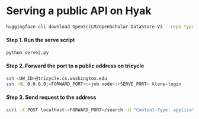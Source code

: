 # Serving a public API on Hyak

```bash
huggingface-cli download OpenSciLM/OpenScholar-DataStore-V3 --repo-type dataset --local-dir /gscratch/zlab/rulins/data/scaling_out/
```

#### Step 1. Run the serve script
```bash
python serve2.py
```

#### Step 2. Forward the port to a public address on tricycle
```bash
ssh <UW_ID>@tricycle.cs.washington.edu
ssh -NL 0.0.0.0:<FORWARD_PORT>:<job node>:<SERVE_PORT> klone-login
```

#### Step 3. Send request to the address
```bash
curl -X POST localhost:<FORWARD_PORT>/search -H "Content-Type: application/json" -d '{"query": "example query", "domains": "pes2o"}'
```